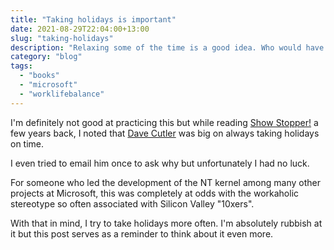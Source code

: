 ```yaml
---
title: "Taking holidays is important"
date: 2021-08-29T22:04:00+13:00
slug: "taking-holidays"
description: "Relaxing some of the time is a good idea. Who would have guessed?"
category: "blog"
tags:
  - "books"
  - "microsoft"
  - "worklifebalance"
---
```


I'm definitely not good at practicing this but while reading [Show Stopper!](https://www.amazon.com/Show-Stopper-Breakneck-Generation-Microsoft/dp/0029356717) a few years back, I noted that [Dave Cutler](https://en.wikipedia.org/wiki/Dave_Cutler) was big on always taking holidays on time.

I even tried to email him once to ask why but unfortunately I had no luck.

For someone who led the development of the NT kernel among many other projects at Microsoft, this was completely at odds with the workaholic stereotype so often associated with Silicon Valley "10xers".

With that in mind, I try to take holidays more often. I'm absolutely rubbish at it but this post serves as a reminder to think about it even more.
